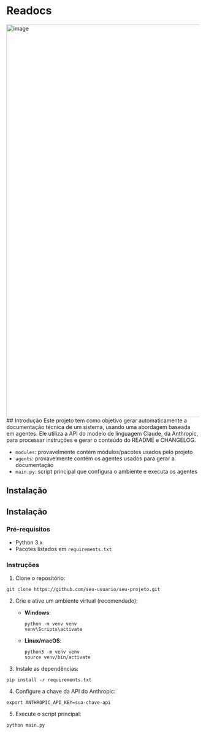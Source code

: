# Readocs
<img width="1024" height="1024" alt="image" src="https://github.com/user-attachments/assets/840aea5f-1132-4b43-90ec-9ef40eb30388" />
## Introdução
Este projeto tem como objetivo gerar automaticamente a documentação técnica de um sistema, usando uma abordagem baseada em agentes. Ele utiliza a API do modelo de linguagem Claude, da Anthropic, para processar instruções e gerar o conteúdo do README e CHANGELOG.

- `modules`: provavelmente contém módulos/pacotes usados pelo projeto
- `agents`: provavelmente contém os agentes usados para gerar a documentação
- `main.py`: script principal que configura o ambiente e executa os agentes

## Instalação
## Instalação

### Pré-requisitos
- Python 3.x
- Pacotes listados em `requirements.txt`

### Instruções
1. Clone o repositório:
```
git clone https://github.com/seu-usuario/seu-projeto.git
```

2. Crie e ative um ambiente virtual (recomendado):

   - **Windows**:
     ```
     python -m venv venv
     venv\Scripts\activate
     ```
   - **Linux/macOS**:
     ```
     python3 -m venv venv
     source venv/bin/activate
     ```

3. Instale as dependências:
```
pip install -r requirements.txt
```

4. Configure a chave da API do Anthropic:
```
export ANTHROPIC_API_KEY=sua-chave-api
```

5. Execute o script principal:
```
python main.py
```

